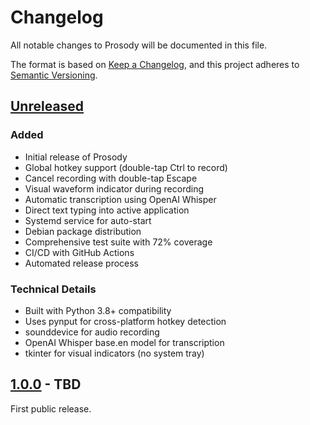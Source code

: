 # Changelog

All notable changes to Prosody will be documented in this file.

The format is based on [Keep a Changelog](https://keepachangelog.com/en/1.0.0/),
and this project adheres to [Semantic Versioning](https://semver.org/spec/v2.0.0.html).

## [Unreleased]

### Added
- Initial release of Prosody
- Global hotkey support (double-tap Ctrl to record)
- Cancel recording with double-tap Escape
- Visual waveform indicator during recording
- Automatic transcription using OpenAI Whisper
- Direct text typing into active application
- Systemd service for auto-start
- Debian package distribution
- Comprehensive test suite with 72% coverage
- CI/CD with GitHub Actions
- Automated release process

### Technical Details
- Built with Python 3.8+ compatibility
- Uses pynput for cross-platform hotkey detection
- sounddevice for audio recording
- OpenAI Whisper base.en model for transcription
- tkinter for visual indicators (no system tray)

## [1.0.0] - TBD

First public release.

[Unreleased]: https://github.com/yourusername/prosody/compare/v1.0.0...HEAD
[1.0.0]: https://github.com/yourusername/prosody/releases/tag/v1.0.0